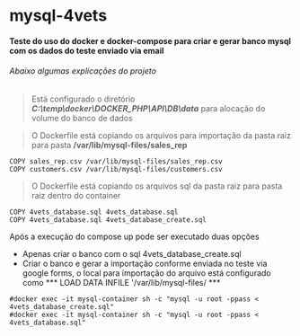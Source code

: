 # mysql-4vets
#### Teste do uso do docker e docker-compose para criar e gerar banco mysql com os dados do teste enviado via email


###### Abaixo algumas explicações do projeto

>Está configurado o diretório ***C:\temp\docker\DOCKER_PHP\API\DB\data*** para alocação do volume do banco de dados

>O Dockerfile está copiando os arquivos para importação da pasta raiz para pasta **/var/lib/mysql-files/sales_rep**

```
COPY sales_rep.csv /var/lib/mysql-files/sales_rep.csv
COPY customers.csv /var/lib/mysql-files/customers.csv
```

>O Dockerfile está copiando os arquivos sql da pasta raiz para pasta raiz dentro do container

```
COPY 4vets_database.sql 4vets_database.sql
COPY 4vets_database.sql 4vets_database_create.sql
```
Após a execução do compose up pode ser executado duas opções
- Apenas criar o banco com o sql 4vets_database_create.sql
- Criar o banco e gerar a importação conforme enviada no teste via google forms, o local para importação do arquivo está configurado como *** LOAD DATA INFILE '/var/lib/mysql-files/ ***

```
#docker exec -it mysql-container sh -c "mysql -u root -ppass < 4vets_database_create.sql"
#docker exec -it mysql-container sh -c "mysql -u root -ppass < 4vets_database.sql"
```
